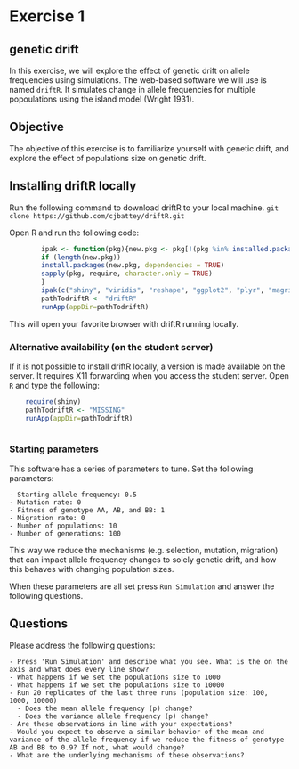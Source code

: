 # Exercise 1 #

## genetic drift ##
In this exercise, we will explore the effect of genetic drift on allele frequencies using simulations. The web-based software we will use is named `driftR`. It simulates change in allele frequencies for multiple popoulations using the island model (Wright 1931).

## Objective ##
The objective of this exercise is to familiarize yourself with genetic drift, and explore the effect of populations size on genetic drift.

## Installing driftR locally ##

Run the following command to download driftR to your local machine. 
`git clone https://github.com/cjbattey/driftR.git`

Open R and run the following code:

```R
		ipak <- function(pkg){new.pkg <- pkg[!(pkg %in% installed.packages()[, "Package"])]
		if (length(new.pkg))
		install.packages(new.pkg, dependencies = TRUE)
		sapply(pkg, require, character.only = TRUE)
		}
		ipak(c("shiny", "viridis", "reshape", "ggplot2", "plyr", "magrittr"))
		pathTodriftR <- "driftR"
		runApp(appDir=pathTodriftR)
```

This will open your favorite browser with driftR running locally. 


### Alternative availability (on the student server) ###
If it is not possible to install driftR locally, a version is made available on the server. It requires X11 forwarding when you access the student server. Open `R` and type the following:

```R
	require(shiny)
	pathTodriftR <- "MISSING"
	runApp(appDir=pathTodriftR)
	
```

### Starting parameters ###
This software has a series of parameters to tune. Set the following parameters:

	- Starting allele frequency: 0.5
	- Mutation rate: 0
	- Fitness of genotype AA, AB, and BB: 1
	- Migration rate: 0
	- Number of populations: 10
	- Number of generations: 100
	 
This way we reduce the mechanisms (e.g. selection, mutation, migration) that can impact allele frequency changes to solely genetic drift, and how this behaves with changing population sizes.

When these parameters are all set press `Run Simulation` and answer the following questions.

 
## Questions ##
Please address the following questions:

    - Press 'Run Simulation' and describe what you see. What is the on the axis and what does every line show?
    - What happens if we set the populations size to 1000
    - What happens if we set the populations size to 10000
    - Run 20 replicates of the last three runs (population size: 100, 1000, 10000)
      - Does the mean allele frequency (p) change?
      - Does the variance allele frequency (p) change?
    - Are these observations in line with your expectations?
    - Would you expect to observe a similar behavior of the mean and variance of the allele frequency if we reduce the fitness of genotype AB and BB to 0.9? If not, what would change?
    - What are the underlying mechanisms of these observations?

